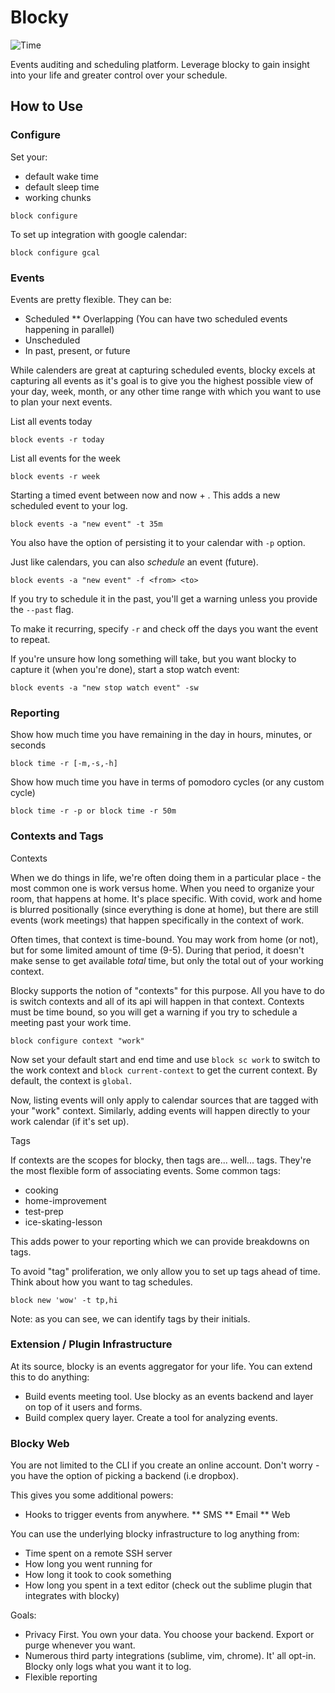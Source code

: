 # Blocky

![Time](https://newapproachesme.com/wp-content/uploads/2014/04/3362637206_49f3d68e5c_z.jpg)

Events auditing and scheduling platform. Leverage blocky to gain insight into your life and greater control over your schedule.

## How to Use 

### Configure 

Set your: 

* default wake time
* default sleep time
* working chunks

```
block configure
```

To set up integration with google calendar:

```
block configure gcal
```

### Events

Events are pretty flexible. They can be: 

* Scheduled 
** Overlapping (You can have two scheduled events happening in parallel)
* Unscheduled
* In past, present, or future

While calenders are great at capturing scheduled events, blocky excels at capturing all events as it's goal is to give you the highest possible view of your day, week, month, or any other time range with which you want to use to plan your next events.

List all events today

```
block events -r today
```

List all events for the week

```
block events -r week
```

Starting a timed event between now and now + <block>. This adds a new scheduled event to your log.

```
block events -a "new event" -t 35m
```

You also have the option of persisting it to your calendar with `-p` option.

Just like calendars, you can also _schedule_ an event (future).

```
block events -a "new event" -f <from> <to>
```

If you try to schedule it in the past, you'll get a warning unless you provide the `--past` flag.

To make it recurring, specify `-r` and check off the days you want the event to repeat.

If you're unsure how long something will take, but you want blocky to capture it (when you're done), start a stop watch event: 
```
block events -a "new stop watch event" -sw
```

### Reporting

Show how much time you have remaining in the day in hours, minutes, or seconds

```
block time -r [-m,-s,-h]
```

Show how much time you have in terms of pomodoro cycles (or any custom cycle)

```
block time -r -p or block time -r 50m
```

### Contexts and Tags

Contexts 

When we do things in life, we're often doing them in a particular place - the most common one is work versus home. When you need to organize your room, that happens at home. It's place specific. With covid, work and home is blurred positionally (since everything is done at home), but there are still events (work meetings) that happen specifically in the context of work. 

Often times, that context is time-bound. You may work from home (or not), but for some limited amount of time (9-5). During that period, it doesn't make sense to get available _total_ time, but only the total out of your working context.

Blocky supports the notion of "contexts" for this purpose. All you have to do is switch contexts and all of its api will happen in that context. Contexts must be time bound, so you will get a warning if you try to schedule a meeting past your work time.

```
block configure context "work"
```

Now set your default start and end time and use `block sc work` to switch to the work context and `block current-context` to get the current context. By default, the context is `global`.

Now, listing events will only apply to calendar sources that are tagged with your "work" context. Similarly, adding events will happen directly to your work calendar (if it's set up).


Tags

If contexts are the scopes for blocky, then tags are... well... tags. They're the most flexible form of associating events. Some common tags: 

* cooking
* home-improvement 
* test-prep
* ice-skating-lesson 

This adds power to your reporting which we can provide breakdowns on tags.

To avoid "tag" proliferation, we only allow you to set up tags ahead of time. Think about how you want to tag schedules. 

```
block new 'wow' -t tp,hi
```

Note: as you can see, we can identify tags by their initials.

### Extension / Plugin Infrastructure

At its source, blocky is an events aggregator for your life. You can extend this to do anything: 

* Build events meeting tool. Use blocky as an events backend and layer on top of it users and forms.
* Build complex query layer. Create a tool for analyzing events.

### Blocky Web

You are not limited to the CLI if you create an online account. Don't worry - you have the option of picking a backend (i.e dropbox).

This gives you some additional powers: 

* Hooks to trigger events from anywhere. 
** SMS
** Email
** Web

You can use the underlying blocky infrastructure to log anything from: 

* Time spent on a remote SSH server 
* How long you went running for 
* How long it took to cook something
* How long you spent in a text editor (check out the sublime plugin that integrates with blocky)

Goals:

* Privacy First. You own your data. You choose your backend. Export or purge whenever you want.
* Numerous third party integrations (sublime, vim, chrome). It' all opt-in. Blocky only logs what you want it to log.
* Flexible reporting

